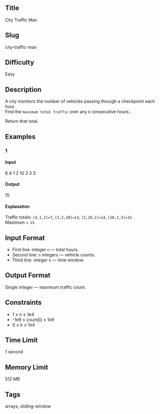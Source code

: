 ## Title
City Traffic Max

## Slug
city-traffic-max

## Difficulty
Easy

## Description
A city monitors the number of vehicles passing through a checkpoint each hour.  
Find the `maximum total traffic` over any `k` consecutive hours`.

Return that total.

## Examples

### 1
#### Input
6
4 1 2 10 2 3
3

#### Output
15

#### Explanation
Traffic totals: `[4,1,2]=7`, `[1,2,10]=13`, `[2,10,2]=14`, `[10,2,3]=15`.  
Maximum = `15`.

## Input Format
- First line: integer `n` — total hours.  
- Second line: `n` integers — vehicle counts.  
- Third line: integer `k` — time window.

## Output Format
Single integer — maximum traffic count.

## Constraints
- 1 ≤ n ≤ 1e4  
- -1e9 ≤ count[i] ≤ 1e9  
- 0 ≤ k ≤ 1e4  

## Time Limit
1 second

## Memory Limit
512 MB

## Tags
arrays, sliding-window
